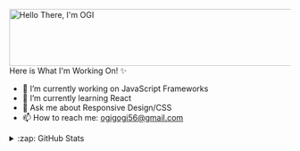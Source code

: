 <a href="https://cooltext.com"><img src="https://images.cooltext.com/5495359.gif" width="715" height="102" alt="Hello There, I'm OGI" /></a>
<br />
Here is What I'm Working On! ✨ 



- 🔭 I’m currently working on JavaScript Frameworks
- 🌱 I’m currently learning React
- 💬 Ask me about Responsive Design/CSS
- 📫 How to reach me: ogigogi56@gmail.com


<details>
  <summary>:zap: GitHub Stats</summary>

  <img align="left" alt="codeSTACKr's GitHub Stats" src="https://github-readme-stats-ten-wheat.vercel.app/api?username=developerogi&show_icons=true&hide_border=true" />

</details>

